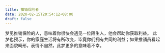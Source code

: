 ```yaml
---
title: 推销保险者
date: 2020-02-15T20:54:12+08:00
draft: false
---
```


梦见推销保险的人，意味着你很快会遇见一位陌生人，他会帮助你获取利益。
此梦也预示，你的家庭生活将有所改变，毕竟你们拥有共同的利益；如果推销员看起来面貌畸形，表情不自然，此梦更多的意味着不幸。
